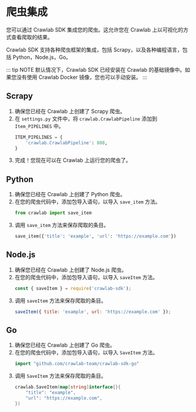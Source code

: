 # 爬虫集成

您可以通过 Crawlab SDK 集成您的爬虫。这允许您在 Crawlab 上以可视化的方式查看爬取的结果。

Crawlab SDK 支持各种爬虫框架的集成，包括 Scrapy，以及各种编程语言，包括 Python，Node.js，Go。

::: tip NOTE
默认情况下，Crawlab SDK 已经安装在 Crawlab 的基础镜像中。如果您没有使用 Crawlab Docker 镜像，您也可以手动安装。
:::

## Scrapy

1. 确保您已经在 Crawlab 上创建了 Scrapy 爬虫。
2. 在 `settings.py` 文件中，将 `crawlab.CrawlabPipeline` 添加到 `Item_PIPELINES` 中。
   ```python
   ITEM_PIPELINES = {
       'crawlab.CrawlabPipeline': 888,
   }
   ```
3. 完成！您现在可以在 Crawlab 上运行您的爬虫了。

## Python

1. 确保您已经在 Crawlab 上创建了 Python 爬虫。
2. 在您的爬虫代码中，添加包导入语句，以导入 `save_item` 方法。
   ```python
   from crawlab import save_item
   ```
3. 调用 `save_item` 方法来保存爬取的条目。
   ```python
   save_item({'title': 'example', 'url': 'https://example.com'})
   ```

## Node.js

1. 确保您已经在 Crawlab 上创建了 Node.js 爬虫。
2. 在您的爬虫代码中，添加包导入语句，以导入 `saveItem` 方法。
   ```javascript
   const { saveItem } = require('crawlab-sdk');
   ```
3. 调用 `saveItem` 方法来保存爬取的条目。
   ```javascript
   saveItem({ title: 'example', url: 'https://example.com' });
   ```

## Go

1. 确保您已经在 Crawlab 上创建了 Go 爬虫。
2. 在您的爬虫代码中，添加包导入语句，以导入 `SaveItem` 方法。
   ```go
   import "github.com/crawlab-team/crawlab-sdk-go"
   ```
3. 调用 `SaveItem` 方法来保存爬取的条目。
   ```go
   crawlab.SaveItem(map[string]interface{}{
       "title": "example",
       "url": "https://example.com",
   })
   ```